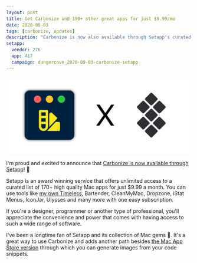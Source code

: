 ```yaml
---
layout: post
title: Get Carbonize and 190+ other great apps for just $9.99/mo
date: 2020-09-03
tags: [carbonize, updates]
description: "Carbonize is now also available through Setapp's curated monthly subscription service."
setapp:
  vendor: 276
  app: 417
  campaign: dangercove_2020-09-03-carbonize-setapp
---
```


![The app icon of Carbonize and Setapp's logo together](/assets/img/app/carbonize-Setapp@2x.png)

I'm proud and excited to announce that [Carbonize is now available through Setapp](https://go.setapp.com/stp276?refAppID=417)! 🥳

Setapp is an award winning service that offers unlimited access to a curated list of 170+ high quality Mac apps for just $9.99 a month. You can use tools like [my own Timeless](/timeless), Bartender, CleanMyMac, Dropzone, iStat Menus, IconJar, Ulysses and many more with one easy subscription.

If you're a designer, programmer or another type of professional, you'll appreciate the convenience and power that comes with having access to such a wide range of software.

I've been a longtime fan of Setapp and its collection of Mac gems 💎. It's a great way to use Carbonize and adds another path besides [the Mac App Store version](/carbonize/appstore) through which you can generate images from your code snippets.

<!--more-->

<div class="setapp-button available-on-setapp-417"></div>
